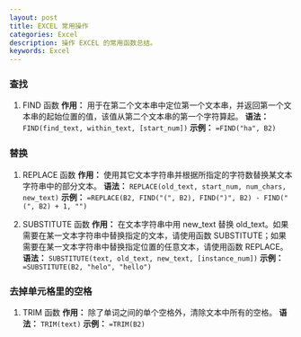 ```yaml
---
layout: post
title: EXCEL 常用操作
categories: Excel
description: 操作 EXCEL 的常用函数总结。
keywords: Excel
---
```


### 查找
  1. FIND 函数
**作用：**
用于在第二个文本串中定位第一个文本串，并返回第一个文本串的起始位置的值，该值从第二个文本串的第一个字符算起。
**语法：**
`FIND(find_text, within_text, [start_num])`
**示例：**
`=FIND("ha", B2)`

### 替换
  1. REPLACE 函数
**作用：**
使用其它文本字符串并根据所指定的字符数替换某文本字符串中的部分文本。
**语法：**
`REPLACE(old_text, start_num, num_chars, new_text)`
**示例：**
`=REPLACE(B2, FIND("(", B2), FIND(")", B2) - FIND("(", B2) + 1, "")`

  2. SUBSTITUTE 函数
**作用：**
在文本字符串中用 new_text 替换 old_text。如果需要在某一文本字符串中替换指定的文本，请使用函数 SUBSTITUTE；如果需要在某一文本字符串中替换指定位置的任意文本，请使用函数 REPLACE。
**语法：**
`SUBSTITUTE(text, old_text, new_text, [instance_num])`
**示例：**
`=SUBSTITUTE(B2, "helo", "hello")`

### 去掉单元格里的空格
  1. TRIM 函数
**作用：**
除了单词之间的单个空格外，清除文本中所有的空格。
**语法：**
`TRIM(text)`
**示例：**
`=TRIM(B2)`
